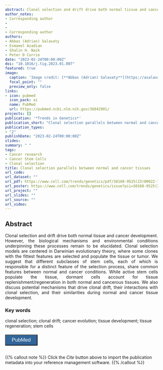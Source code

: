 ```yaml
---
abstract: Clonal selection and drift drive both normal tissue and cancer development. However, the biological mechanisms and environmental conditions underpinning these processes remain to be elucidated. Clonal selection models are centered in Darwinian evolutionary theory, where some clones with the fittest features are selected and populate the tissue or tumor. We suggest that different subclasses of stem cells, each of which is responsible for a distinct feature of the selection process, share common features between normal and cancer conditions. While active stem cells populate the tissue, dormant cells account for tissue replenishment/regeneration in both normal and cancerous tissues. We also discuss potential mechanisms that drive clonal drift, their interactions with clonal selection, and their similarities during normal and cancer tissue development.
author_notes:
- Corresponding author
- 
- 
- Corresponding author
authors:
- Abbas (Adrian) Salavaty
- Esmaeel Azadian
- Shalin H. Naik
- Peter D Currie
date: "2023-02-24T00:00:00Z"
doi: "10.1016/j.tig.2023.01.007"
featured: true
image:
  caption: 'Image credit: [**Abbas (Adrian) Salavaty**](https://asalavaty.com/author/abbas-adrian-salavaty/)'
  focal_point: ""
  preview_only: false
links:
- icon: pubmed
  icon_pack: ai
  name: PubMed
  url: https://pubmed.ncbi.nlm.nih.gov/36842901/
projects: []
publication: '*Trends in Genetics*'
publication_short: "Clonal selection parallels between normal and cancer"
publication_types:
- "2"
publishDate: "2023-02-24T00:00:00Z"
slides: 
summary: " "
tags:
- Cancer research
- Cancer Stem Cells
- Clonal selection
title: Clonal selection parallels between normal and cancer tissues
url_code: 
url_dataset: ""
url_pdf: https://www.cell.com/trends/genetics/pdf/S0168-9525(23)00022-7.pdf
url_poster: https://www.cell.com/trends/genetics/issue?pii=S0168-9525(22)X0006-1#fullCover
url_project: ""
url_slides: ""
url_source: ""
url_video: 
---
```


## **Abstract**  
<div style="text-align: justify">
Clonal selection and drift drive both normal tissue and cancer development. However, the biological mechanisms and environmental conditions underpinning these processes remain to be elucidated. Clonal selection models are centered in Darwinian evolutionary theory, where some clones with the fittest features are selected and populate the tissue or tumor. We suggest that different subclasses of stem cells, each of which is responsible for a distinct feature of the selection process, share common features between normal and cancer conditions. While active stem cells populate the tissue, dormant cells account for tissue replenishment/regeneration in both normal and cancerous tissues. We also discuss potential mechanisms that drive clonal drift, their interactions with clonal selection, and their similarities during normal and cancer tissue development.
</div>

### **Key words**
clonal selection; clonal drift; cancer evolution; tissue development; tissue regeneration; stem cells

<div style="text-align: left">
<a href="https://pubmed.ncbi.nlm.nih.gov/36842901" target="_blank">
<button style="background-color:#326599;color:#fff;margin-top:6px;margin-bottom:16px;border-radius:1px;font-size:1.2em;padding:6px 20px; font-family: "GibsonSemibold", "Helvetica Neue", Helvetica, Arial, sans-serif;cursor: pointer; vertical-align: middle; float:none !important;text-shadow:0 1px 1px rgba(0,0,0,0.2)" class="btn"><i class="ai ai-pubmed"></i>
PubMed
</button>
</a>
</div>

{{% callout note %}}
Click the *Cite* button above to import the publication metadata into your reference management software.
{{% /callout %}}

